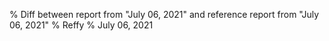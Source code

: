 % Diff between report from "July 06, 2021" and reference report from "July 06, 2021"
% Reffy
% July 06, 2021

